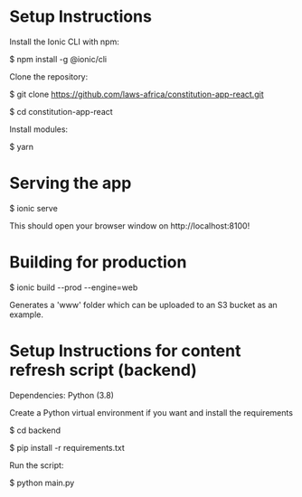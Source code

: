 # Setup Instructions

Install the Ionic CLI with npm:

$ npm install -g @ionic/cli

Clone the repository:

$ git clone https://github.com/laws-africa/constitution-app-react.git

$ cd constitution-app-react

Install modules:

$ yarn

# Serving the app

$ ionic serve

This should open your browser window on http://localhost:8100!

# Building for production

$ ionic build --prod --engine=web

Generates a 'www' folder which can be uploaded to an S3 bucket as an example.


# Setup Instructions for content refresh script (backend)

Dependencies:
    Python (3.8)

Create a Python virtual environment if you want and install the requirements

$ cd backend

$ pip install -r requirements.txt 

Run the script:

$ python main.py
